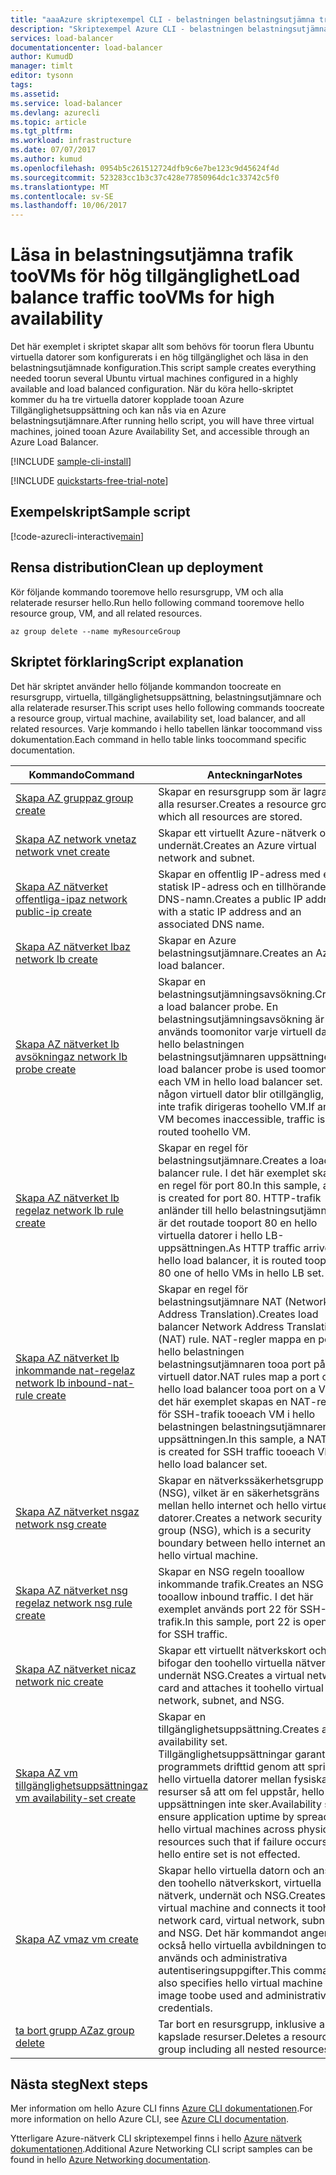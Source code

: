 ```yaml
---
title: "aaaAzure skriptexempel CLI - belastningen belastningsutjämna trafik tooVMs för hög tillgänglighet | Microsoft Docs"
description: "Skriptexempel Azure CLI - belastningen belastningsutjämna trafik tooVMs för hög tillgänglighet"
services: load-balancer
documentationcenter: load-balancer
author: KumudD
manager: timlt
editor: tysonn
tags: 
ms.assetid: 
ms.service: load-balancer
ms.devlang: azurecli
ms.topic: article
ms.tgt_pltfrm: 
ms.workload: infrastructure
ms.date: 07/07/2017
ms.author: kumud
ms.openlocfilehash: 0954b5c261512724dfb9c6e7be123c9d45624f4d
ms.sourcegitcommit: 523283cc1b3c37c428e77850964dc1c33742c5f0
ms.translationtype: MT
ms.contentlocale: sv-SE
ms.lasthandoff: 10/06/2017
---
```

# <a name="load-balance-traffic-toovms-for-high-availability"></a><span data-ttu-id="aa97f-103">Läsa in belastningsutjämna trafik tooVMs för hög tillgänglighet</span><span class="sxs-lookup"><span data-stu-id="aa97f-103">Load balance traffic tooVMs for high availability</span></span>

<span data-ttu-id="aa97f-104">Det här exemplet i skriptet skapar allt som behövs för toorun flera Ubuntu virtuella datorer som konfigurerats i en hög tillgänglighet och läsa in den belastningsutjämnade konfiguration.</span><span class="sxs-lookup"><span data-stu-id="aa97f-104">This script sample creates everything needed toorun several Ubuntu virtual machines configured in a highly available and load balanced configuration.</span></span> <span data-ttu-id="aa97f-105">När du köra hello-skriptet kommer du ha tre virtuella datorer kopplade tooan Azure Tillgänglighetsuppsättning och kan nås via en Azure belastningsutjämnare.</span><span class="sxs-lookup"><span data-stu-id="aa97f-105">After running hello script, you will have three virtual machines, joined tooan Azure Availability Set, and accessible through an Azure Load Balancer.</span></span> 

[!INCLUDE [sample-cli-install](../../../includes/sample-cli-install.md)]

[!INCLUDE [quickstarts-free-trial-note](../../../includes/quickstarts-free-trial-note.md)]

## <a name="sample-script"></a><span data-ttu-id="aa97f-106">Exempelskript</span><span class="sxs-lookup"><span data-stu-id="aa97f-106">Sample script</span></span>

[!code-azurecli-interactive[main](../../../cli_scripts/virtual-machine/create-vm-nlb/create-vm-nlb.sh "Quick Create VM")]

## <a name="clean-up-deployment"></a><span data-ttu-id="aa97f-107">Rensa distribution</span><span class="sxs-lookup"><span data-stu-id="aa97f-107">Clean up deployment</span></span> 

<span data-ttu-id="aa97f-108">Kör följande kommando tooremove hello resursgrupp, VM och alla relaterade resurser hello.</span><span class="sxs-lookup"><span data-stu-id="aa97f-108">Run hello following command tooremove hello resource group, VM, and all related resources.</span></span>

```azurecli
az group delete --name myResourceGroup
```

## <a name="script-explanation"></a><span data-ttu-id="aa97f-109">Skriptet förklaring</span><span class="sxs-lookup"><span data-stu-id="aa97f-109">Script explanation</span></span>

<span data-ttu-id="aa97f-110">Det här skriptet använder hello följande kommandon toocreate en resursgrupp, virtuella, tillgänglighetsuppsättning, belastningsutjämnare och alla relaterade resurser.</span><span class="sxs-lookup"><span data-stu-id="aa97f-110">This script uses hello following commands toocreate a resource group, virtual machine, availability set, load balancer, and all related resources.</span></span> <span data-ttu-id="aa97f-111">Varje kommando i hello tabellen länkar toocommand viss dokumentation.</span><span class="sxs-lookup"><span data-stu-id="aa97f-111">Each command in hello table links toocommand specific documentation.</span></span>

| <span data-ttu-id="aa97f-112">Kommando</span><span class="sxs-lookup"><span data-stu-id="aa97f-112">Command</span></span> | <span data-ttu-id="aa97f-113">Anteckningar</span><span class="sxs-lookup"><span data-stu-id="aa97f-113">Notes</span></span> |
|---|---|
| [<span data-ttu-id="aa97f-114">Skapa AZ grupp</span><span class="sxs-lookup"><span data-stu-id="aa97f-114">az group create</span></span>](https://docs.microsoft.com/cli/azure/group#create) | <span data-ttu-id="aa97f-115">Skapar en resursgrupp som är lagrade i alla resurser.</span><span class="sxs-lookup"><span data-stu-id="aa97f-115">Creates a resource group in which all resources are stored.</span></span> |
| [<span data-ttu-id="aa97f-116">Skapa AZ network vnet</span><span class="sxs-lookup"><span data-stu-id="aa97f-116">az network vnet create</span></span>](https://docs.microsoft.com/cli/azure/network/vnet#create) | <span data-ttu-id="aa97f-117">Skapar ett virtuellt Azure-nätverk och undernät.</span><span class="sxs-lookup"><span data-stu-id="aa97f-117">Creates an Azure virtual network and subnet.</span></span> |
| [<span data-ttu-id="aa97f-118">Skapa AZ nätverket offentliga-ip</span><span class="sxs-lookup"><span data-stu-id="aa97f-118">az network public-ip create</span></span>](https://docs.microsoft.com/cli/azure/network/public-ip#create) | <span data-ttu-id="aa97f-119">Skapar en offentlig IP-adress med en statisk IP-adress och en tillhörande DNS-namn.</span><span class="sxs-lookup"><span data-stu-id="aa97f-119">Creates a public IP address with a static IP address and an associated DNS name.</span></span> |
| [<span data-ttu-id="aa97f-120">Skapa AZ nätverket lb</span><span class="sxs-lookup"><span data-stu-id="aa97f-120">az network lb create</span></span>](https://docs.microsoft.com/cli/azure/network/lb#create) | <span data-ttu-id="aa97f-121">Skapar en Azure belastningsutjämnare.</span><span class="sxs-lookup"><span data-stu-id="aa97f-121">Creates an Azure load balancer.</span></span> |
| [<span data-ttu-id="aa97f-122">Skapa AZ nätverket lb avsökning</span><span class="sxs-lookup"><span data-stu-id="aa97f-122">az network lb probe create</span></span>](https://docs.microsoft.com/cli/azure/network/lb/probe#create) | <span data-ttu-id="aa97f-123">Skapar en belastningsutjämningsavsökning.</span><span class="sxs-lookup"><span data-stu-id="aa97f-123">Creates a load balancer probe.</span></span> <span data-ttu-id="aa97f-124">En belastningsutjämningsavsökning är används toomonitor varje virtuell dator i hello belastningen belastningsutjämnaren uppsättningen.</span><span class="sxs-lookup"><span data-stu-id="aa97f-124">A load balancer probe is used toomonitor each VM in hello load balancer set.</span></span> <span data-ttu-id="aa97f-125">Om någon virtuell dator blir otillgänglig, är inte trafik dirigeras toohello VM.</span><span class="sxs-lookup"><span data-stu-id="aa97f-125">If any VM becomes inaccessible, traffic is not routed toohello VM.</span></span> |
| [<span data-ttu-id="aa97f-126">Skapa AZ nätverket lb regel</span><span class="sxs-lookup"><span data-stu-id="aa97f-126">az network lb rule create</span></span>](https://docs.microsoft.com/cli/azure/network/lb/rule#create) | <span data-ttu-id="aa97f-127">Skapar en regel för belastningsutjämnare.</span><span class="sxs-lookup"><span data-stu-id="aa97f-127">Creates a load balancer rule.</span></span> <span data-ttu-id="aa97f-128">I det här exemplet skapas en regel för port 80.</span><span class="sxs-lookup"><span data-stu-id="aa97f-128">In this sample, a rule is created for port 80.</span></span> <span data-ttu-id="aa97f-129">HTTP-trafik anländer till hello belastningsutjämnare, är det routade tooport 80 en hello virtuella datorer i hello LB-uppsättningen.</span><span class="sxs-lookup"><span data-stu-id="aa97f-129">As HTTP traffic arrives at hello load balancer, it is routed tooport 80 one of hello VMs in hello LB set.</span></span> |
| [<span data-ttu-id="aa97f-130">Skapa AZ nätverket lb inkommande nat-regel</span><span class="sxs-lookup"><span data-stu-id="aa97f-130">az network lb inbound-nat-rule create</span></span>](https://docs.microsoft.com/cli/azure/network/lb/inbound-nat-rule#create) | <span data-ttu-id="aa97f-131">Skapar en regel för belastningsutjämnare NAT (Network Address Translation).</span><span class="sxs-lookup"><span data-stu-id="aa97f-131">Creates load balancer Network Address Translation (NAT) rule.</span></span>  <span data-ttu-id="aa97f-132">NAT-regler mappa en port i hello belastningen belastningsutjämnaren tooa port på en virtuell dator.</span><span class="sxs-lookup"><span data-stu-id="aa97f-132">NAT rules map a port of hello load balancer tooa port on a VM.</span></span> <span data-ttu-id="aa97f-133">I det här exemplet skapas en NAT-regel för SSH-trafik tooeach VM i hello belastningen belastningsutjämnaren uppsättningen.</span><span class="sxs-lookup"><span data-stu-id="aa97f-133">In this sample, a NAT rule is created for SSH traffic tooeach VM in hello load balancer set.</span></span>  |
| [<span data-ttu-id="aa97f-134">Skapa AZ nätverket nsg</span><span class="sxs-lookup"><span data-stu-id="aa97f-134">az network nsg create</span></span>](https://docs.microsoft.com/cli/azure/network/nsg#create) | <span data-ttu-id="aa97f-135">Skapar en nätverkssäkerhetsgrupp (NSG), vilket är en säkerhetsgräns mellan hello internet och hello virtuella datorer.</span><span class="sxs-lookup"><span data-stu-id="aa97f-135">Creates a network security group (NSG), which is a security boundary between hello internet and hello virtual machine.</span></span> |
| [<span data-ttu-id="aa97f-136">Skapa AZ nätverket nsg regel</span><span class="sxs-lookup"><span data-stu-id="aa97f-136">az network nsg rule create</span></span>](https://docs.microsoft.com/cli/azure/network/nsg/rule#create) | <span data-ttu-id="aa97f-137">Skapar en NSG regeln tooallow inkommande trafik.</span><span class="sxs-lookup"><span data-stu-id="aa97f-137">Creates an NSG rule tooallow inbound traffic.</span></span> <span data-ttu-id="aa97f-138">I det här exemplet används port 22 för SSH-trafik.</span><span class="sxs-lookup"><span data-stu-id="aa97f-138">In this sample, port 22 is opened for SSH traffic.</span></span> |
| [<span data-ttu-id="aa97f-139">Skapa AZ nätverket nic</span><span class="sxs-lookup"><span data-stu-id="aa97f-139">az network nic create</span></span>](https://docs.microsoft.com/cli/azure/network/nic#create) | <span data-ttu-id="aa97f-140">Skapar ett virtuellt nätverkskort och bifogar den toohello virtuella nätverk och undernät NSG.</span><span class="sxs-lookup"><span data-stu-id="aa97f-140">Creates a virtual network card and attaches it toohello virtual network, subnet, and NSG.</span></span> |
| [<span data-ttu-id="aa97f-141">Skapa AZ vm tillgänglighetsuppsättning</span><span class="sxs-lookup"><span data-stu-id="aa97f-141">az vm availability-set create</span></span>](https://docs.microsoft.com/cli/azure/network/lb/rule#create) | <span data-ttu-id="aa97f-142">Skapar en tillgänglighetsuppsättning.</span><span class="sxs-lookup"><span data-stu-id="aa97f-142">Creates an availability set.</span></span> <span data-ttu-id="aa97f-143">Tillgänglighetsuppsättningar garantera programmets drifttid genom att sprida hello virtuella datorer mellan fysiska resurser så att om fel uppstår, hello hela uppsättningen inte sker.</span><span class="sxs-lookup"><span data-stu-id="aa97f-143">Availability sets ensure application uptime by spreading hello virtual machines across physical resources such that if failure occurs, hello entire set is not effected.</span></span> |
| [<span data-ttu-id="aa97f-144">Skapa AZ vm</span><span class="sxs-lookup"><span data-stu-id="aa97f-144">az vm create</span></span>](/cli/azure/vm#create) | <span data-ttu-id="aa97f-145">Skapar hello virtuella datorn och ansluter den toohello nätverkskort, virtuella nätverk, undernät och NSG.</span><span class="sxs-lookup"><span data-stu-id="aa97f-145">Creates hello virtual machine and connects it toohello network card, virtual network, subnet, and NSG.</span></span> <span data-ttu-id="aa97f-146">Det här kommandot anger också hello virtuella avbildningen toobe används och administrativa autentiseringsuppgifter.</span><span class="sxs-lookup"><span data-stu-id="aa97f-146">This command also specifies hello virtual machine image toobe used and administrative credentials.</span></span>  |
| [<span data-ttu-id="aa97f-147">ta bort grupp AZ</span><span class="sxs-lookup"><span data-stu-id="aa97f-147">az group delete</span></span>](https://docs.microsoft.com/cli/azure/vm/extension#set) | <span data-ttu-id="aa97f-148">Tar bort en resursgrupp, inklusive alla kapslade resurser.</span><span class="sxs-lookup"><span data-stu-id="aa97f-148">Deletes a resource group including all nested resources.</span></span> |

## <a name="next-steps"></a><span data-ttu-id="aa97f-149">Nästa steg</span><span class="sxs-lookup"><span data-stu-id="aa97f-149">Next steps</span></span>

<span data-ttu-id="aa97f-150">Mer information om hello Azure CLI finns [Azure CLI dokumentationen](https://docs.microsoft.com/cli/azure/overview).</span><span class="sxs-lookup"><span data-stu-id="aa97f-150">For more information on hello Azure CLI, see [Azure CLI documentation](https://docs.microsoft.com/cli/azure/overview).</span></span>

<span data-ttu-id="aa97f-151">Ytterligare Azure-nätverk CLI skriptexempel finns i hello [Azure nätverk dokumentationen](../cli-samples.md).</span><span class="sxs-lookup"><span data-stu-id="aa97f-151">Additional Azure Networking CLI script samples can be found in hello [Azure Networking documentation](../cli-samples.md).</span></span>
